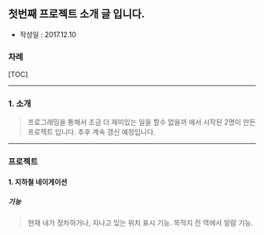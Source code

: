 ## 첫번째 프로젝트 소개 글 입니다. 
- 작성일 : 2017.12.10

### 차례
[TOC]

----
### 1. 소개

>  프로그래밍을 통해서 조금 더 재미있는 일을 할수 없을까 에서 시작된 2명이 만든 프로젝트 입니다. 
>  추후 계속 갱신 예정입니다. 

----

### 프로젝트

#### 1. 지하철 네이게이션

##### 기능

> 현재 내가 정차하거나, 지나고 있는 위치 표시 기능.
> 목적지 전 역에서 알람 기능. 
